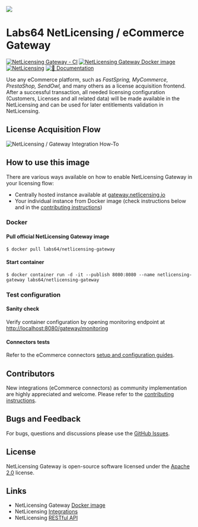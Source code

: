 <img src="https://repository-images.githubusercontent.com/73901823/f634b580-38ce-11eb-8e5f-71b6f1e79d3b">

# Labs64 NetLicensing / eCommerce Gateway

[![NetLicensing Gateway - CI](https://github.com/Labs64/NetLicensing-Gateway/workflows/NetLicensing%20Gateway%20-%20CI/badge.svg)](https://github.com/Labs64/NetLicensing-Gateway/actions?query=workflow%3A%22NetLicensing+Gateway+-+CI%22)
[![NetLicensing Gateway Docker image](https://img.shields.io/badge/Docker-labs64%2Fnetlicensing--gateway-0db7ed.svg)](https://hub.docker.com/r/labs64/netlicensing-gateway)
[![NetLicensing](https://img.shields.io/badge/NetLicensing-IO-E14817.svg?logo=NetLicensing)](https://netlicensing.io)
[![📖 Documentation](https://img.shields.io/badge/📖%20Documentation-Wiki-AB6543.svg)](https://netlicensing.io/wiki/gateway)

Use any eCommerce platform, such as *FastSpring, MyCommerce, PrestaShop, SendOwl,* and many others as a license acquisition frontend.
After a successful transaction, all needed licensing configuration (Customers, Licenses and all related data) will be made available in the NetLicensing and can be used for later entitlements validation in NetLicensing.

## License Acquisition Flow
![NetLicensing / Gateway Integration How-To](https://raw.githubusercontent.com/wiki/Labs64/NetLicensing-Gateway/images/00_external-ecommerce-flow.png)

## How to use this image

There are various ways available on how to enable NetLicensing Gateway in your licensing flow:

- Centrally hosted instance available at [gateway.netlicensing.io](https://gateway.netlicensing.io/monitoring)
- Your individual instance from Docker image (check instructions below and in the [contributing instructions](CONTRIBUTING.md))

### Docker

#### Pull official NetLicensing Gateway image

```
$ docker pull labs64/netlicensing-gateway
```

#### Start container

```
$ docker container run -d -it --publish 8080:8080 --name netlicensing-gateway labs64/netlicensing-gateway
```

### Test configuration

#### Sanity check

Verify container configuration by opening monitoring endpoint at [http://localhost:8080/gateway/monitoring](http://localhost:8080/gateway/monitoring)

#### Connectors tests

Refer to the eCommerce connectors [setup and configuration guides](https://netlicensing.io/wiki/gateway#connectors).

## Contributors

New integrations (eCommerce connectors) as community implementation are highly appreciated and welcome.
Please refer to the [contributing instructions](CONTRIBUTING.md).

## Bugs and Feedback

For bugs, questions and discussions please use the [GitHub Issues](https://github.com/Labs64/NetLicensing-Gateway/issues).

## License

NetLicensing Gateway is open-source software licensed under the [Apache 2.0](LICENSE) license.

## Links

- NetLicensing Gateway [Docker image](https://hub.docker.com/r/labs64/netlicensing-gateway)
- NetLicensing [Integrations](https://netlicensing.io/wiki/integrations)
- NetLicensing [RESTful API](https://netlicensing.io/wiki/restful-api)
